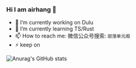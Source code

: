 ### Hi I am airhang 🍔


- 🔭 I’m currently working on Dulu
- 🌱 I’m currently learning TS/Rust
- 📫 How to reach me: 微信公众号搜索: `部落单元阁`
- ⚡ keep on

![Anurag's GitHub stats](https://github-readme-stats.vercel.app/api?username=airhang-cloud&show_icons=true&theme=radical)
<!--
**airhang-cloud/airhang-cloud** is a ✨ _special_ ✨ repository because its `README.md` (this file) appears on your GitHub profile.

Here are some ideas to get you started:

- 🔭 I’m currently working on ...
- 🌱 I’m currently learning ...
- 👯 I’m looking to collaborate on ...
- 🤔 I’m looking for help with ...
- 💬 Ask me about ...
- 📫 How to reach me: ...
- 😄 Pronouns: ...
- ⚡ Fun fact: ...
-->
